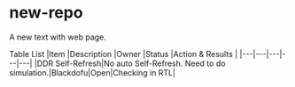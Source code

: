 # new-repo
A new text with web page.

Table List
|Item     |Description    |Owner   |Status   |Action & Results    |
|---|---|---|---|---|
|DDR Self-Refresh|No auto Self-Refresh. Need to do simulation.|Blackdofu|Open|Checking in RTL|
